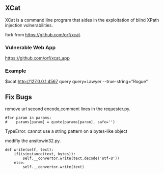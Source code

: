 ## XCat

XCat is a command line program that aides in the exploitation of blind XPath injection vulnerabilities.

fork from https://github.com/orf/xcat.

### Vulnerable Web App

https://github.com/orf/xcat_app


### Example

$xcat http://127.0.0.1:4567 query query=Lawyer --true-string="Rogue"

## Fix Bugs

remove url second encode,comment lines in the requester.py.

```
#for param in params:
#    params[param] = quote(params[param], safe='')
```

TypeError: cannot use a string pattern on a bytes-like object

modifiy the ansitowin32.py.

```
def write(self, text):
    if(isinstance(text, bytes)):
        self.__convertor.write(text.decode('utf-8'))
    else:
        self.__convertor.write(text)
```